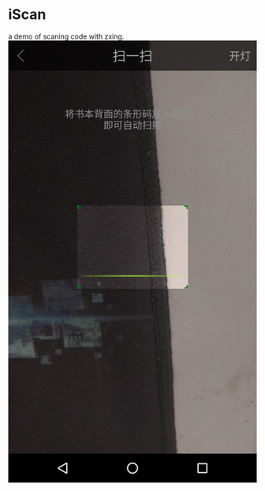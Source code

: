# iScan
a demo of scaning code with zxing.
![](https://github.com/Hymanme/iScan/raw/master/img/Screenshot_20160804-210041.png)